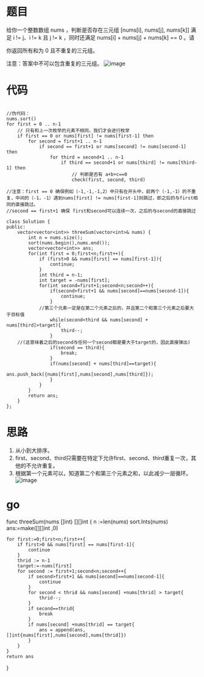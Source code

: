 # 题目
给你一个整数数组 nums ，判断是否存在三元组 [nums[i], nums[j], nums[k]] 满足 i != j、i != k 且 j != k ，同时还满足 nums[i] + nums[j] + nums[k] == 0 。请

你返回所有和为 0 且不重复的三元组。

注意：答案中不可以包含重复的三元组。
![image](https://github.com/17230592226/LeetCode/assets/57279736/1a2d6272-ea34-4a44-a301-e060e0ad3ca6)

# 代码
```

//伪代码：
nums.sort()
for first = 0 .. n-1
    // 只有和上一次枚举的元素不相同，我们才会进行枚举
    if first == 0 or nums[first] != nums[first-1] then
        for second = first+1 .. n-1
            if second == first+1 or nums[second] != nums[second-1] then
                for third = second+1 .. n-1
                    if third == second+1 or nums[third] != nums[third-1] then
                        // 判断是否有 a+b+c==0
                        check(first, second, third)

//注意：first == 0 确保例如（-1,-1,-1,2）中只有在开头中，前两个（-1,-1）的不重复，中间的（-1，-1）遇到nums[first] != nums[first-1]则跳过，即之后的与first相同的直接跳过。
//second == first+1 确保 first和second可以连续一次，之后的与second的直接跳过

class Solution {
public:
    vector<vector<int>> threeSum(vector<int>& nums) {
        int n = nums.size();
        sort(nums.begin(),nums.end());
        vector<vector<int>> ans;
        for(int first = 0;first<n;first++){
            if (first>0 && nums[first] == nums[first-1]){
                continue;
            }
            int third = n-1;
            int target = -nums[first];
            for(int second=first+1;second<n;second++){
                if(second>first+1 && nums[second]==nums[second-1]){
                    continue;
                }
            //第三个元素一定是在第二个元素之后的，并且第二个和第三个元素之后要大于目标值
                while(second<third && nums[second] + nums[third]>target){
                    third--;
                }
    //(这意味着之后的second与任何一个second都是要大于target的，因此直接弹出)
                if(second == third){
                    break;
                }
                if(nums[second] + nums[third]==target){
                    ans.push_back({nums[first],nums[second],nums[third]});
                }
            }
        }
        return ans;
    }
};
```
# 思路
1. 从小到大排序。
2. first、second、third只需要在特定下允许first、second、third重复一次，其他的不允许重复。
3. 根据第一个元素可以，知道第二个和第三个元素之和，以此减少一层循环。
 ![image](https://github.com/17230592226/LeetCode/assets/57279736/dc008a8c-ecec-4328-8454-e8b084f7d6bf)


# go
func threeSum(nums []int) [][]int {
    n :=len(nums)
    sort.Ints(nums)
    ans:=make([][]int ,0)

    for first:=0;first<n;first++{
        if first>0 && nums[first] == nums[first-1]{
            continue
        }
        thrid := n-1
        target:=-nums[first]
        for second := first+1;second<n;second++{
            if second>first+1 && nums[second]==nums[second-1]{
                continue
            }
            for second < thrid && nums[second] +nums[thrid] > target{
                thrid--;
            }
            if second==thrid{
                break
            }
            if nums[second] +nums[thrid] == target{
                ans = append(ans,[]int{nums[first],nums[second],nums[thrid]})
            }
        }
    }
    return ans
}
